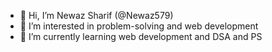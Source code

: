 - 👋 Hi, I’m Newaz Sharif (@Newaz579)
- 👀 I’m interested in problem-solving and web development
- 🌱 I’m currently learning web development and DSA and PS


<!---
Newaz579/Newaz579 is a ✨ special ✨ repository because its `README.md` (this file) appears on your GitHub profile.
You can click the Preview link to take a look at your changes.
--->
